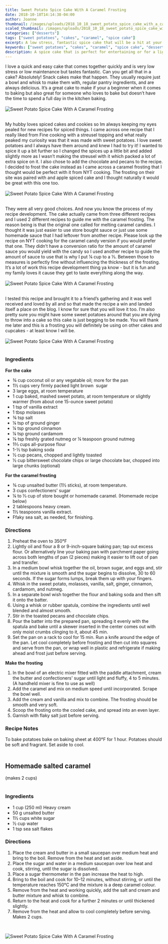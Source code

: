 ```yaml
---
title: Sweet Potato Spice Cake With A Caramel Frosting
date: 2018-10-18T14:14:38-04:00
author: Joanne
thumbnail: /images/uploads/2018_10_18_sweet_potato_spice_cake_with_a_caramel_frosting_1.jpg
scaled_thumbnail: /images/uploads/2018_10_18_sweet_potato_spice_cake_with_a_caramel_frosting_0.jpg
categories: ["desserts"]
tags: ["sweet potatoes", "cakes", "caramel", "spice cake"]
excerpt: A low stress, fantastic spice cake that will be a hit at your next tea party
keywords: ["sweet potatoes", "cakes", "caramel", "spice cake", "desserts", "cake", "sweets", "tea cakes"]
description: A spice cake that is perfect for entertaining or for a light afternoon snack. This sweet potato spice cake is drizzled with a sweet caramel frosting and flakes of sea salt. Easy to make and even easier to eat
---
```


I love a quick and easy cake that comes together quickly and is very low stress or low maintenance but tastes fantastic. Can you get all that in a cake? Absolutely! Snack cakes make that happen. They usually require just a bowl and whisk to make them with, regular pantry ingredients, and are always delicious. It’s a great cake to make if your a beginner when it comes to baking but also great for someone who loves to bake but doesn’t have the time to spend a full day in the kitchen baking.
</br>
</br>
![Sweet Potato Spice Cake With A Caramel Frosting](/images/uploads/2018_10_18_sweet_potato_spice_cake_with_a_caramel_frosting_2.jpg)
</br>
</br>

My hubby loves spiced cakes and cookies so Im always keeping my eyes pealed for new recipes for spiced things. I came across one recipe that I really liked from Fine cooking with a streusel topping and what really peaked my curiosity was that it was made with sweet potatoes. I love sweet potatoes and I always have them around and knew I had to try it! I wanted to spice it up a bit further so I changed the spices up a little bit and added slightly more as I wasn’t making the streusel with it which packed a lot of extra spice on it. I also chose to add the chocolate and pecans to the recipe. I decided to frost the cake instead as I came across a caramel frosting that I thought would be perfect with it from NYT cooking. The frosting on their site was paired with and apple spiced cake and I thought naturally it would be great with this one too.
</br>
</br>
![Sweet Potato Spice Cake With A Caramel Frosting](/images/uploads/2018_10_18_sweet_potato_spice_cake_with_a_caramel_frosting_3.jpg)
</br>
</br>

They were all very good choices. And now you know the process of my recipe development. The cake actually came from three different recipes and I used 2 different recipes to guide me with the caramel frosting. The reason being is that the original one called for melting caramel candies. I thought it was just easier to use store bought sauce or just use some homemade sauce that I had leftover from another recipe.  Please look up the recipe on NYT cooking for the caramel candy version if you would prefer that one. They didn’t have a conversion ratio for the amount of caramel sauce you would yield with the candy so I used another recipe to guide the amount of sauce to use that is why I put &frac14; cup to a &frac13;.  Between those to measures is perfectly fine without influencing the thickness of the frosting. It’s a lot of work this recipe development thing ya know - but it is fun and my family loves it cause they get to taste everything along the way.
</br>
</br>
![Sweet Potato Spice Cake With A Caramel Frosting](/images/uploads/2018_10_18_sweet_potato_spice_cake_with_a_caramel_frosting_4.jpg)
</br>
</br>

I tested this recipe and brought it to a friend’s gathering and it was well received and loved by all and so that made the recipe a win and landed itself a place on the blog. I know for sure that you will love it too.  I’m also pretty sure you might have some sweet potatoes around that you are dying to throw into a cake so this cake is just begging to be made. You will thank me later and this is a frosting you will definitely be using on other cakes and cupcakes -  at least know I will be. 
</br>
</br>
![Sweet Potato Spice Cake With A Caramel Frosting](/images/uploads/2018_10_18_sweet_potato_spice_cake_with_a_caramel_frosting_5.jpg)
</br>
</br>

### Ingredients

__For the cake__

* &frac34; cup coconut oil or any vegatable oil; more for the pan
* 1&frac12; cups very firmly packed light brown  sugar
* 3 large eggs, at room temperature
* 1 cup baked, mashed sweet potato, at room temperature or slightly warmer (from about one 15-ounce sweet potato)
* 1 tsp of vanilla extract
* 1 tbsp molasses
* &frac34; tsp salt
* &frac14; tsp of ground ginger 
* &frac14; tsp ground cinnamon
* &frac14; tsp ground cardamom
* &frac18; tsp freshly grated nutmeg or &frac14; teaspoon ground nutmeg
* 1&frac23; cups all-purpose flour
* 1-&frac12; tsp baking soda
* &frac12; cup pecans, chopped and lightly toasted 
* &frac12; cup bittersweet chocolate chips or large chocolate bar, chopped into large chunks (optional)

__For the caramel frosting__

* ¾ cup unsalted butter (1&frac12; sticks), at room temperature. 
* 3 cups confectioners' sugar
* &frac14; to &frac13; cup of store bought or homemade caramel. (Homemade recipe below) 
* 2 tablespoons heavy cream. 
* 1½ teaspoons vanilla extract. 
* Ffaky sea salt, as needed, for finishing.

### Directions

1. Preheat the oven to 350°F 
1. Lightly oil and flour a 8 or 9-inch-square baking pan; tap out excess flour. Or alternatively line your baking pan with parchment paper going across both lengths of pan (2 pieces) making it easier to lift out of pan and transfer. 
1. In a medium bowl whisk together the oil, brown sugar, and eggs and, stir until the mixture is smooth and the sugar begins to dissolve, 30 to 60 seconds. If the sugar forms lumps, break them up with your fingers. 
1. Whisk in the sweet potato, molasses, vanilla, salt, ginger, cinnamon, cardamom, and nutmeg. 
1. In a separate bowl wish together the flour and baking soda and then sift it onto the batter. 
1. Using a whisk or rubber spatula, combine the ingredients until well blended and almost smooth.
1. Stir in the toasted pecans and chocolate chips. 
1. Pour the batter into the prepared pan, spreading it evenly with the spatula and bake until a skewer inserted in the center comes out with only moist crumbs clinging to it, about 45 min. 
1. Set the pan on a rack to cool for 15 min. Run a knife around the edge of the pan. Let cool completely before frosting and then cut into squares and serve from the pan, or wrap well in plastic and refrigerate if making ahead and frost just before serving.

__Make the frosting__

1. In the bowl of an electric mixer fitted with the paddle attachment, cream the butter and confectioners' sugar until light and fluffy, 4 to 5 minutes. (A handheld mixer is fine to use as well) 
1. Add the caramel and mix on medium speed until incorporated. Scrape the bowl well.
1. Add the cream and vanilla and mix to combine. The frosting should be smooth and very soft. 
1. Scoop the frosting onto the cooled cake, and spread into an even layer. 
1. Garnish with flaky salt just before serving.

### Recipe Notes
To bake potatoes bake on baking sheet at 400&deg;F for 1 hour. Potatoes should be soft and fragrant. Set aside to cool.
</br>
</br>

## Homemade salted caramel 
(makes 2 cups)
</br>
</br>

### Ingredients

* 1 cup (250 ml) Heavy cream
* 50 g unsalted butter
* 1½ cups white sugar
* ½ cup water
* 1 tsp sea salt flakes

### Directions 

1. Place the cream and butter in a small saucepan over medium heat and bring to the boil. Remove from the heat and set aside.
2. Place the sugar and water in a medium saucepan over low heat and cook, stirring, until the sugar is dissolved. 
3. Place a sugar thermometer in the pan increase the heat to high. 
4. Bring to the boil and cook for 10–12 minutes, without stirring, or until the temperature reaches 150°C and the mixture is a deep caramel colour. 
5. Remove from the heat and working quickly, add the salt and cream and butter mixture and whisk to combine. 
6. Return to the heat and cook for a further 2 minutes or until thickened slightly. 
7. Remove from the heat and allow to cool completely before serving. Makes 2 cups.
</br>

![Sweet Potato Spice Cake With A Caramel Frosting](/images/uploads/2018_10_18_sweet_potato_spice_cake_with_a_caramel_frosting_6.jpg)
